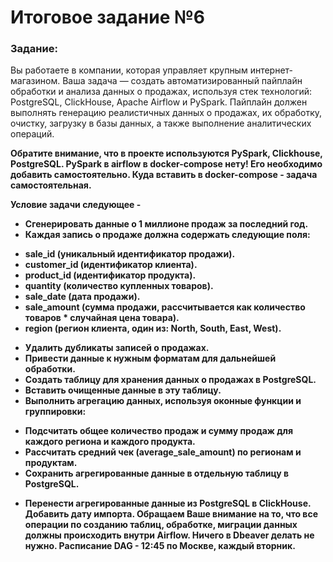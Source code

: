 # Итоговое задание №6

### Задание:

Вы работаете в компании, которая управляет крупным интернет-магазином. Ваша задача — создать автоматизированный пайплайн обработки и анализа данных о продажах, используя стек технологий: PostgreSQL, ClickHouse, Apache Airflow и PySpark. Пайплайн должен выполнять генерацию реалистичных данных о продажах, их обработку, очистку, загрузку в базы данных, а также выполнение аналитических операций.

<b>Обратите внимание, что в проекте используются PySpark, Clickhouse, PostgreSQL. PySpark в airflow в docker-compose нету! Его необходимо добавить самостоятельно. Куда вставить в docker-compose - задача самостоятельная. <b>

Условие задачи следующее - 

* Сгенерировать данные о 1 миллионе продаж за последний год.
* Каждая запись о продаже должна содержать следующие поля:
- sale_id (уникальный идентификатор продажи).
- customer_id (идентификатор клиента).
- product_id (идентификатор продукта).
- quantity (количество купленных товаров).
- sale_date (дата продажи).
- sale_amount (сумма продажи, рассчитывается как количество товаров * случайная цена товара).
- region (регион клиента, один из: North, South, East, West).

* Удалить дубликаты записей о продажах.
* Привести данные к нужным форматам для дальнейшей обработки.
* Создать таблицу для хранения данных о продажах в PostgreSQL.
* Вставить очищенные данные в эту таблицу.
* Выполнить агрегацию данных, используя оконные функции и группировки:
- Подсчитать общее количество продаж и сумму продаж для каждого региона и каждого продукта.
- Рассчитать средний чек (average_sale_amount) по регионам и продуктам.
- Сохранить агрегированные данные в отдельную таблицу в PostgreSQL.
* Перенести агрегированные данные из PostgreSQL в ClickHouse. Добавить дату импорта. 
<b>Обращаем Ваше внимание на то, что все операции по созданию таблиц, обработке, миграции данных должны происходить внутри Airflow. Ничего в Dbeaver делать не нужно. Расписание DAG -  12:45 по Москве, каждый вторник.<b>